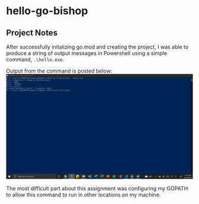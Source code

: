# hello-go-bishop

## Project Notes
After successfully initalizing go.mod and creating the project, I was able to produce a string of output messages in Powershell using a simple command, `.\hello.exe`.

Output from the command is posted below: 
![image](hello.exe_output.jpg)

The most difficult part about this assignment was configuring my GOPATH to allow this command to run in other locations on my machine.